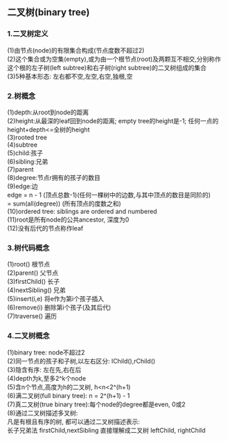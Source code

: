 ## 二叉树\(binary tree\)

### 1.二叉树定义  
   \(1\)由节点\(node\)的有限集合构成\(节点度数不超过2\)  
   \(2\)这个集合或为空集\(empty\),或为由一个根节点\(root\)及两颗互不相交,分别称作  
   这个根的左子树\(left subtree\)和右子树\(right subtree\)的二叉树组成的集合  
   \(3\)5种基本形态: 左右都不空,左空,右空,独根,空

### 2.树概念  
   \(1\)depth:从root到node的距离  
   \(2\)height:从最深的leaf回到node的距离; empty tree的height是-1; 任何一点的height+depth&lt;=全树的height  
   \(3\)rooted tree  
   \(4\)subtree  
   \(5\)child:孩子  
   \(6\)sibling:兄弟  
   \(7\)parent  
   \(8\)degree:节点r拥有的孩子的数目  
   \(9\)edge:边  
   edge = n - 1               \(顶点总数-1\)\(任何一棵树中的边数,与其中顶点的数目是同阶的\)  
     = sum\(all\(degree\)\)   \(所有顶点的度数之和\)  
   \(10\)ordered tree: siblings are ordered and numbered  
   \(11\)root是所有node的公共ancestor, 深度为0  
   \(12\)没有后代的节点称作leaf

### 3.树代码概念  
   \(1\)root\(\)            根节点  
   \(2\)parent\(\)          父节点  
   \(3\)firstChild\(\)        长子  
   \(4\)nextSibling\(\)    兄弟  
   \(5\)insert\(i,e\)        将e作为第i个孩子插入  
   \(6\)remove\(i\)        删除第i个孩子\(及其后代\)  
   \(7\)traverse\(\)        遍历

### 4.二叉树概念  
   \(1\)binary tree: node不超过2  
   \(2\)同一节点的孩子和子树,以左右区分: lChild\(\),rChild\(\)  
   \(3\)隐含有序: 左在先,右在后  
   \(4\)depth为k,至多2^k个node  
   \(5\)含n个节点,高度为h的二叉树, h&lt;n&lt;2^\(h+1\)  
   \(6\)满二叉树\(full binary tree\): n = 2^\(h+1\) - 1  
   \(7\)真二叉树\(true binary tree\):每个node的degree都是even, 0或2  
   \(8\)通过二叉树描述多叉树:   
   凡是有根且有序的树, 都可以通过二叉树描述表示:  
   长子兄弟法 firstChild,nextSibling 直接理解成二叉树 leftChild, rightChild




